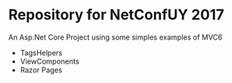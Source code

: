 # Repository for NetConfUY 2017

An Asp.Net Core Project using some simples examples of MVC6

- TagsHelpers
- ViewComponents
- Razor Pages
